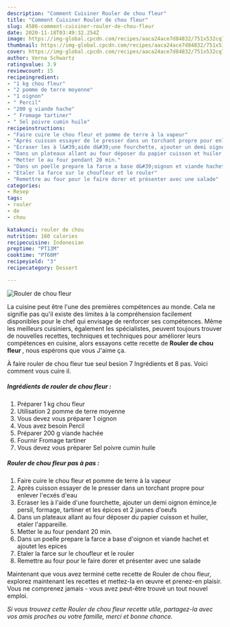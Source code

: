 ```yaml
---
description: "Comment Cuisiner Rouler de chou fleur"
title: "Comment Cuisiner Rouler de chou fleur"
slug: 4506-comment-cuisiner-rouler-de-chou-fleur
date: 2020-11-18T03:49:32.254Z
image: https://img-global.cpcdn.com/recipes/aaca24ace7d84832/751x532cq70/rouler-de-chou-fleur-photo-principale-de-la-recette.jpg
thumbnail: https://img-global.cpcdn.com/recipes/aaca24ace7d84832/751x532cq70/rouler-de-chou-fleur-photo-principale-de-la-recette.jpg
cover: https://img-global.cpcdn.com/recipes/aaca24ace7d84832/751x532cq70/rouler-de-chou-fleur-photo-principale-de-la-recette.jpg
author: Verna Schwartz
ratingvalue: 3.9
reviewcount: 15
recipeingredient:
- "1 kg chou fleur"
- "2 pomme de terre moyenne"
- "1 oignon"
- " Percil"
- "200 g viande hache"
- " Fromage tartiner"
- " Sel poivre cumin huile"
recipeinstructions:
- "Faire cuire le chou fleur et pomme de terre à la vapeur"
- "Après cuisson essayer de le presser dans un torchant propre pour enlever l&#39;ecxés d&#39;eau"
- "Ecraser les à l&#39;aide d&#39;une fourchette, ajouter un demi oignon émince,le persil, formage, tartiner et les épices et 2 jaunes d&#39;oeufs"
- "Dans un plateaux allant au four déposer du papier cuisson et huiler, etaler l&#39;appareille."
- "Metter le au four pendant 20 min."
- "Dans un poelle prepare la farce a base d&#39;oignon et viande hachet et ajoutet les epices"
- "Etaler la farce sur le choufleur et le rouler"
- "Remettre au four pour le faire dorer et présenter avec une salade"
categories:
- Resep
tags:
- rouler
- de
- chou

katakunci: rouler de chou 
nutrition: 160 calories
recipecuisine: Indonesian
preptime: "PT13M"
cooktime: "PT60M"
recipeyield: "3"
recipecategory: Dessert

---
```



![Rouler de chou fleur](https://img-global.cpcdn.com/recipes/aaca24ace7d84832/751x532cq70/rouler-de-chou-fleur-photo-principale-de-la-recette.jpg)

La cuisine peut être l'une des premières compétences au monde. Cela ne signifie pas qu'il existe des limites à la compréhension facilement disponibles pour le chef qui envisage de renforcer ses compétences. Même les meilleurs cuisiniers, également les spécialistes, peuvent toujours trouver de nouvelles recettes, techniques et techniques pour améliorer leurs compétences en cuisine, alors essayons cette recette de <strong> Rouler de chou fleur </strong>, nous espérons que vous J'aime ça.

<!--inarticleads1-->

À faire rouler de chou fleur tue seul besion 7 Ingrédients et 8 pas. Voici comment vous cuire il.

##### Ingrédients de rouler de chou fleur :

1. Préparer 1 kg chou fleur
1. Utilisation 2 pomme de terre moyenne
1. Vous devez vous préparer 1 oignon
1. Vous avez besoin  Percil
1. Préparer 200 g viande hachée
1. Fournir  Fromage tartiner
1. Vous devez vous préparer  Sel poivre cumin huile




<!--inarticleads2-->

##### Rouler de chou fleur pas à pas :

1. Faire cuire le chou fleur et pomme de terre à la vapeur
1. Après cuisson essayer de le presser dans un torchant propre pour enlever l&#39;ecxés d&#39;eau
1. Ecraser les à l&#39;aide d&#39;une fourchette, ajouter un demi oignon émince,le persil, formage, tartiner et les épices et 2 jaunes d&#39;oeufs
1. Dans un plateaux allant au four déposer du papier cuisson et huiler, etaler l&#39;appareille.
1. Metter le au four pendant 20 min.
1. Dans un poelle prepare la farce a base d&#39;oignon et viande hachet et ajoutet les epices
1. Etaler la farce sur le choufleur et le rouler
1. Remettre au four pour le faire dorer et présenter avec une salade




<!--inarticleads1-->

<p>
Maintenant que vous avez terminé cette recette de Rouler de chou fleur, explorez maintenant les recettes et mettez-la en œuvre et prenez-en plaisir. Vous ne comprenez jamais - vous avez peut-être trouvé un tout nouvel emploi.
</p>

<p>
<i>Si vous trouvez cette Rouler de chou fleur recette utile, partagez-la avec vos amis proches ou votre famille, merci et bonne chance.</i>
</p>

